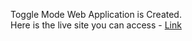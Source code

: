 Toggle Mode Web Application is Created. <br>
Here is the live site you can access - <a href="https://rkverma2001.github.io/DOM-Projects/Toggle%20Mode/index.html">Link</a>